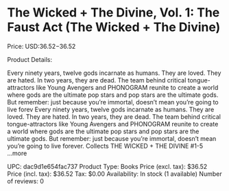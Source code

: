 # The Wicked + The Divine, Vol. 1: The Faust Act (The Wicked + The Divine)

Price: USD:$36.52-$36.52

Product Details:

Every ninety years, twelve gods incarnate as humans. They are loved. They are hated. In two years, they are dead. The team behind critical tongue-attractors like Young Avengers and PHONOGRAM reunite to create a world where gods are the ultimate pop stars and pop stars are the ultimate gods. But remember: just because you’re immortal, doesn’t mean you’re going to live forev Every ninety years, twelve gods incarnate as humans. They are loved. They are hated. In two years, they are dead. The team behind critical tongue-attractors like Young Avengers and PHONOGRAM reunite to create a world where gods are the ultimate pop stars and pop stars are the ultimate gods. But remember: just because you’re immortal, doesn’t mean you’re going to live forever. Collects THE WICKED + THE DIVINE #1-5 ...more

UPC: dac9d1e654fac737
Product Type: Books
Price (excl. tax): $36.52
Price (incl. tax): $36.52
Tax: $0.00
Availability: In stock (1 available)
Number of reviews: 0